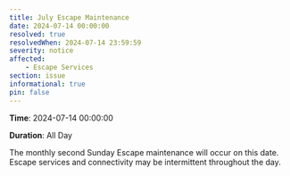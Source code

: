 ```yaml
---
title: July Escape Maintenance 
date: 2024-07-14 00:00:00
resolved: true
resolvedWhen: 2024-07-14 23:59:59
severity: notice
affected:
    - Escape Services
section: issue
informational: true
pin: false
---
```


**Time**: 2024-07-14 00:00:00

**Duration**: All Day

The monthly second Sunday Escape maintenance will occur on this date. Escape services and connectivity may be intermittent throughout the day.

